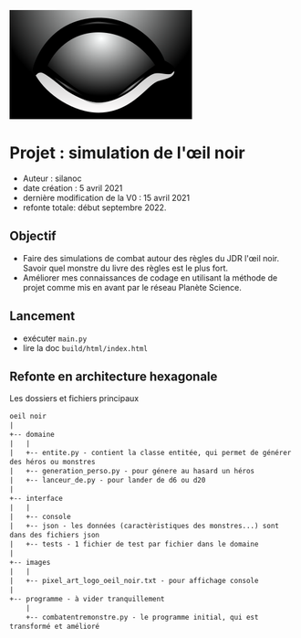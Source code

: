 ![Logo 1ère édition oeil noir](./images/320px-L'Œil_noir_(première_édition)_Logo.svg.png)
# Projet : simulation de l'œil noir
- Auteur : silanoc
- date création : 5 avril 2021
- dernière modification de la V0 : 15 avril 2021
- refonte totale: début septembre 2022. 

## Objectif 
- Faire des simulations de combat autour des règles du JDR l'œil noir. Savoir quel monstre du livre des règles est le plus fort.
- Améliorer mes connaissances de codage en utilisant la méthode de projet comme mis en avant par le réseau Planète Science.

## Lancement 
- exécuter `main.py`
- lire la doc `build/html/index.html`

## Refonte en architecture hexagonale
Les dossiers et fichiers principaux

```
oeil noir
|
+-- domaine
|   |
|   +-- entite.py - contient la classe entitée, qui permet de générer des héros ou monstres
|   +-- generation_perso.py - pour génere au hasard un héros
|   +-- lanceur_de.py - pour lander de d6 ou d20
|
+-- interface
|   |
|   +-- console
|   +-- json - les données (caractèristiques des monstres...) sont dans des fichiers json
|   +-- tests - 1 fichier de test par fichier dans le domaine
|
+-- images
|   |
|   +-- pixel_art_logo_oeil_noir.txt - pour affichage console
|
+-- programme - à vider tranquillement
    |
    +-- combatentremonstre.py - le programme initial, qui est transformé et amélioré
```
